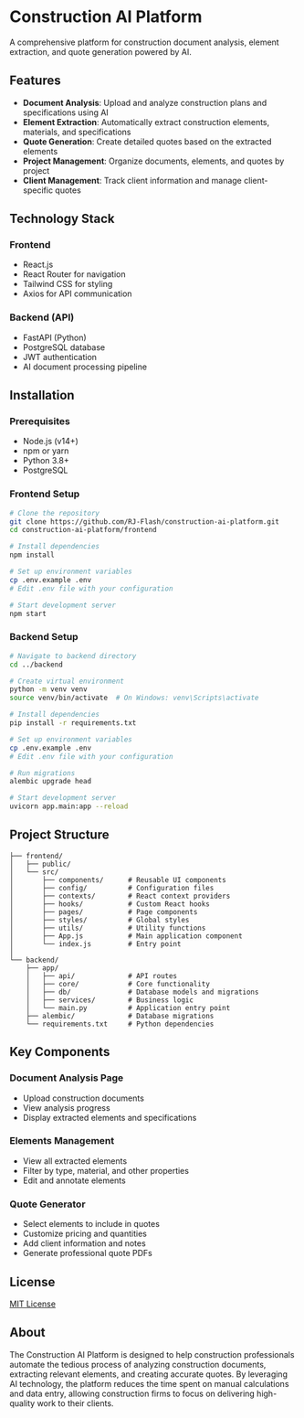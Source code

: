 # Construction AI Platform

A comprehensive platform for construction document analysis, element extraction, and quote generation powered by AI.

## Features

- **Document Analysis**: Upload and analyze construction plans and specifications using AI
- **Element Extraction**: Automatically extract construction elements, materials, and specifications
- **Quote Generation**: Create detailed quotes based on the extracted elements
- **Project Management**: Organize documents, elements, and quotes by project
- **Client Management**: Track client information and manage client-specific quotes

## Technology Stack

### Frontend
- React.js
- React Router for navigation
- Tailwind CSS for styling
- Axios for API communication

### Backend (API)
- FastAPI (Python)
- PostgreSQL database
- JWT authentication
- AI document processing pipeline

## Installation

### Prerequisites
- Node.js (v14+)
- npm or yarn
- Python 3.8+
- PostgreSQL

### Frontend Setup

```bash
# Clone the repository
git clone https://github.com/RJ-Flash/construction-ai-platform.git
cd construction-ai-platform/frontend

# Install dependencies
npm install

# Set up environment variables
cp .env.example .env
# Edit .env file with your configuration

# Start development server
npm start
```

### Backend Setup

```bash
# Navigate to backend directory
cd ../backend

# Create virtual environment
python -m venv venv
source venv/bin/activate  # On Windows: venv\Scripts\activate

# Install dependencies
pip install -r requirements.txt

# Set up environment variables
cp .env.example .env
# Edit .env file with your configuration

# Run migrations
alembic upgrade head

# Start development server
uvicorn app.main:app --reload
```

## Project Structure

```
├── frontend/
│   ├── public/
│   └── src/
│       ├── components/      # Reusable UI components
│       ├── config/          # Configuration files
│       ├── contexts/        # React context providers
│       ├── hooks/           # Custom React hooks
│       ├── pages/           # Page components
│       ├── styles/          # Global styles
│       ├── utils/           # Utility functions
│       ├── App.js           # Main application component
│       └── index.js         # Entry point
│
└── backend/
    ├── app/
    │   ├── api/             # API routes
    │   ├── core/            # Core functionality
    │   ├── db/              # Database models and migrations
    │   ├── services/        # Business logic
    │   └── main.py          # Application entry point
    ├── alembic/             # Database migrations
    └── requirements.txt     # Python dependencies
```

## Key Components

### Document Analysis Page
- Upload construction documents
- View analysis progress
- Display extracted elements and specifications

### Elements Management
- View all extracted elements
- Filter by type, material, and other properties
- Edit and annotate elements

### Quote Generator
- Select elements to include in quotes
- Customize pricing and quantities
- Add client information and notes
- Generate professional quote PDFs

## License

[MIT License](LICENSE)

## About

The Construction AI Platform is designed to help construction professionals automate the tedious process of analyzing construction documents, extracting relevant elements, and creating accurate quotes. By leveraging AI technology, the platform reduces the time spent on manual calculations and data entry, allowing construction firms to focus on delivering high-quality work to their clients.